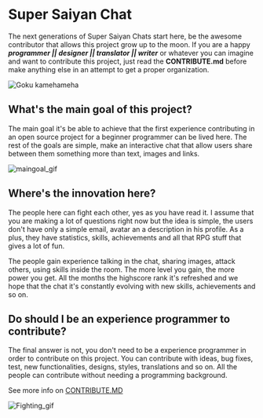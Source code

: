 # Super Saiyan Chat
The next generations of Super Saiyan Chats start here, be the awesome contributor that allows this project grow up to the moon.
If you are a happy ***programmer || designer || translator || writer*** or whatever you can imagine and want to contribute this project, just read the **CONTRIBUTE.md** before make anything else in an attempt to get a proper organization.

![Goku kamehameha](https://78.media.tumblr.com/03169a22c6d6cf88f63b3c2adb0d9706/tumblr_omqjomUpxw1rqur4vo1_500.gif)

## What's the main goal of this project?
The main goal it's be able to achieve that the first experience contributing in an open source project for a beginner programmer can be lived here. The rest of the goals are simple, make an interactive chat that allow users share between them something more than text, images and links.

![maingoal_gif](https://78.media.tumblr.com/7d07808c1a5c3797f04bc82a0baf3a37/tumblr_inline_nu4iu7tQET1s22cpf_500.gif)


## Where's the innovation here?
The people here can fight each other, yes as you have read it. I assume that you are making a lot of questions right now but the idea is simple, the users don't have only a simple email, avatar an a description in his profile. As a plus, they have statistics, skills, achievements and all that RPG stuff that gives a lot of fun.

The people gain experience talking in the chat, sharing images, attack others, using skills inside the room. The more level you gain, the more power you get. All the months the highscore rank it's refreshed and we hope that the chat it's constantly evolving with new skills, achievements and so on.

## Do should I be an experience programmer to contribute?
The final answer is not, you don't need to be a experience programmer in order to contribute on this project. You can contribute with ideas, bug fixes, test, new functionalities, designs, styles, translations and so on. All the people can contribute without needing a programming background.

See more info on [CONTRIBUTE.MD]()



![Fighting_gif](https://78.media.tumblr.com/451f87dfe831b876135f9bdb6de24570/tumblr_o6sqmceRQe1u7487lo1_500.gif)
